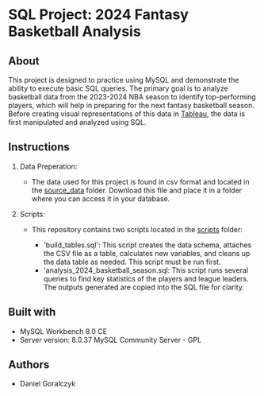 # SQL Project: 2024 Fantasy Basketball Analysis  

## About
This project is designed to practice using MySQL and demonstrate the ability to execute basic SQL queries. The primary goal is to analyze basketball data from the 2023-2024 NBA season to identify top-performing players, which will help in preparing for the next fantasy basketball season. Before creating visual representations of this data in [Tableau](https://www.danielgoralczyk.com/personal-projects/tableau-project/), the data is first manipulated and analyzed using SQL.

## Instructions
1. Data Preperation:
      * The data used for this project is found in csv format and located in the [source_data](/source_data) folder. Download this file and place it in a folder where you can access it in your database.
       
2. Scripts:
      * This repository contains two scripts located in the [scripts](/scripts) folder:
        
        * 'build_tables.sql':  This script creates the data schema, attaches the CSV file as a table, calculates new variables, and cleans up the data table as needed. This script must be run first.  
        * 'analysis_2024_basketball_season.sql: This script runs several queries to find key statistics of the players and league leaders. The outputs generated are copied into the SQL file for clarity.   

## Built with
* MySQL Workbench 8.0 CE  
* Server version: 8.0.37 MySQL Community Server - GPL

## Authors
* Daniel Goralczyk

